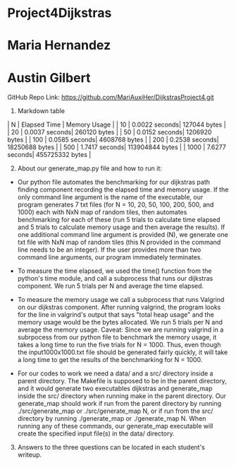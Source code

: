 #    Project4Dijkstras
#    Maria Hernandez 
#    Austin Gilbert

GitHub Repo Link: https://github.com/MariAuxiHer/DijkstrasProject4.git

1. Markdown table

| N             | Elapsed Time  | Memory Usage    |
| 10            | 0.0022 seconds| 127044 bytes    |
| 20            | 0.0037 seconds| 260120 bytes    |
| 50            | 0.0152 seconds| 1206920 bytes   |
| 100           | 0.0585 seconds| 4608768 bytes   |
| 200           | 0.2538 seconds| 18250688 bytes  |
| 500           | 1.7417 seconds| 113904844 bytes |
| 1000          | 7.6277 seconds| 455725332 bytes |



2. About our generate_map.py file and how to run it:

- Our python file automates the benchmarking for our dijkstras path finding component recording the elapsed time and memory usage. If the only command line argument is the name of the executable, our program generates 7 txt files (for N = 10, 20, 50, 100, 200, 500, and 1000) each with NxN map of random tiles, then automates benchmarking for each of these (run 5 trials to calculate time elapsed and 5 trials to calculate memory usage and then average the results). If one additional command line argument is provided (N), we generate one txt file with NxN map of random tiles (this N provided in the command line needs to be an integer). If the user provides more than two command line arguments, our program immediately terminates. 

- To measure the time elapsed, we used the time() function from the python's time module, and call a subprocess that runs our dijkstras component. We run 5 trials per N and average the time elapsed. 

- To measure the memory usage we call a subprocess that runs Valgrind on our dijkstras component. After running valgrind, the program looks for the line in valgrind's output that says "total heap usage" and the memory usage would be the bytes allocated. We run 5 trials per N and average the memory usage. 
Caveat: Since we are running valgrind in a subrpocess from our python file to benchmark the memory usage, it takes a long time to run the five trials for N = 1000. Thus, even though the input1000x1000.txt file should be generated fairly quickly, it will take a long time to get the results of the benchmarking for N = 1000. 

- For our codes to work we need a data/ and a src/ directory inside a parent directory. The Makefile is supposed to be in the parent directory, and it would generate two executables dijkstras and generate_map inside the src/ directory when running make in the parent directory. Our generate_map should work if run from the parent directory by running ./src/generate_map or ./src/generate_map N, or if run from the src/ directory by running ./generate_map or ./generate_map N. When running any of these commands, our generate_map executable will create the specified input file(s) in the data/ directory. 

3. Answers to the three questions can be located in each student's writeup. 

